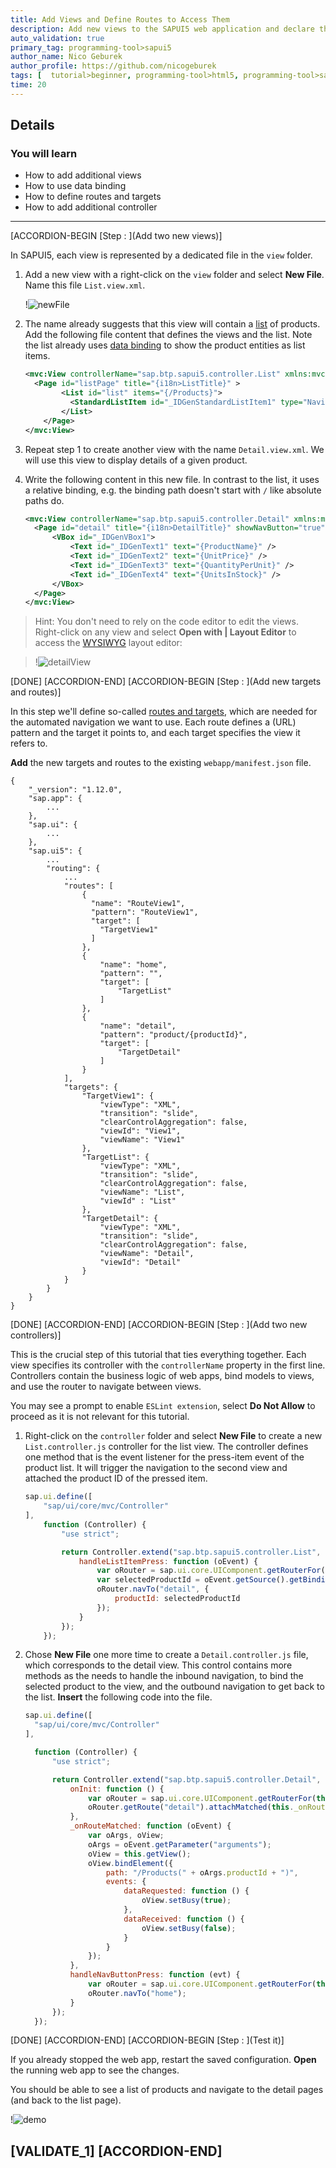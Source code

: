 ```yaml
---
title: Add Views and Define Routes to Access Them
description: Add new views to the SAPUI5 web application and declare them in the manifest.
auto_validation: true
primary_tag: programming-tool>sapui5
author_name: Nico Geburek
author_profile: https://github.com/nicogeburek
tags: [  tutorial>beginner, programming-tool>html5, programming-tool>sapui5, software-product>sap-btp-cloud-foundry-environment, software-product>sap-business-application-studio  ]
time: 20
---
```


## Details
### You will learn  
- How to add additional views
- How to use data binding
- How to define routes and targets
- How to add additional controller

---

[ACCORDION-BEGIN [Step : ](Add two new views)]

In SAPUI5, each view is represented by a dedicated file in the `view` folder.

1. Add a new view with a right-click on the `view` folder and select **New File**. Name this file `List.view.xml`.

    !![newFile](./newView.png)

2. The name already suggests that this view will contain a [list](https://sapui5.hana.ondemand.com/#/topic/295e44b2d0144318bcb7bdd56bfa5189) of products. Add the following file content that defines the views and the list. Note the list already uses [data binding](https://sapui5.hana.ondemand.com/#/topic/68b9644a253741e8a4b9e4279a35c247) to show the product entities as list items.

    ```XML
    <mvc:View controllerName="sap.btp.sapui5.controller.List" xmlns:mvc="sap.ui.core.mvc" displayBlock="true" xmlns="sap.m">
      <Page id="listPage" title="{i18n>ListTitle}" >
            <List id="list" items="{/Products}">
              <StandardListItem id="_IDGenStandardListItem1" type="Navigation" press="handleListItemPress" title="{ProductName}"/>
            </List>
        </Page>
    </mvc:View>
    ```


3. Repeat step 1 to create another view with the name `Detail.view.xml`. We will use this view to display details of a given product.


4. Write the following content in this new file. In contrast to the list, it uses a relative binding, e.g. the binding path doesn't start with `/` like absolute paths do.


    ```XML
    <mvc:View controllerName="sap.btp.sapui5.controller.Detail" xmlns:mvc="sap.ui.core.mvc" displayBlock="true" xmlns="sap.m">
      <Page id="detail" title="{i18n>DetailTitle}" showNavButton="true" navButtonPress="handleNavButtonPress" >
          <VBox id="_IDGenVBox1">
              <Text id="_IDGenText1" text="{ProductName}" />
              <Text id="_IDGenText2" text="{UnitPrice}" />
              <Text id="_IDGenText3" text="{QuantityPerUnit}" />
              <Text id="_IDGenText4" text="{UnitsInStock}" />
          </VBox>
      </Page>
    </mvc:View>
    ```

> Hint: You don't need to rely on the code editor to edit the views. Right-click on any view and select **Open with | Layout Editor** to access the [WYSIWYG](https://en.wikipedia.org/wiki/WYSIWYG) layout editor:

>!![detailView](detailView.png)


[DONE]
[ACCORDION-END]
[ACCORDION-BEGIN [Step : ](Add new targets and routes)]

In this step we'll define so-called [routes and targets](https://sapui5.hana.ondemand.com/#/topic/3d18f20bd2294228acb6910d8e8a5fb5), which are needed for the automated navigation we want to use. Each route defines a (URL) pattern and the target it points to, and each target specifies the view it refers to.

**Add** the new targets and routes to the existing `webapp/manifest.json` file.

```JSON[21-34,43-57]
{
    "_version": "1.12.0",
    "sap.app": {
        ...
    },
    "sap.ui": {
        ...
    },
    "sap.ui5": {
        ...
        "routing": {
            ...
            "routes": [
                {
                  "name": "RouteView1",
                  "pattern": "RouteView1",
                  "target": [
                    "TargetView1"
                  ]
                },
                {
                    "name": "home",
                    "pattern": "",
                    "target": [
                        "TargetList"
                    ]
                },
                {
                    "name": "detail",
                    "pattern": "product/{productId}",
                    "target": [
                        "TargetDetail"
                    ]
                }
            ],
            "targets": {
                "TargetView1": {
                    "viewType": "XML",
                    "transition": "slide",
                    "clearControlAggregation": false,
                    "viewId": "View1",
                    "viewName": "View1"
                },
                "TargetList": {
                    "viewType": "XML",
                    "transition": "slide",
                    "clearControlAggregation": false,
                    "viewName": "List",
                    "viewId" : "List"
                },
                "TargetDetail": {
                    "viewType": "XML",
                    "transition": "slide",
                    "clearControlAggregation": false,
                    "viewName": "Detail",
                    "viewId": "Detail"
                }
            }
        }
    }
}
```

[DONE]
[ACCORDION-END]
[ACCORDION-BEGIN [Step : ](Add two new controllers)]

This is the crucial step of this tutorial that ties everything together. Each view specifies its controller with the `controllerName` property in the first line. Controllers contain the business logic of web apps, bind models to views, and use the router to navigate between views.

You may see a prompt to enable `ESLint extension`, select **Do Not Allow** to proceed as it is not relevant for this tutorial.


1. Right-click on the `controller` folder and select **New File** to create a new   `List.controller.js` controller for the list view. The controller defines one method that is the event listener for the press-item event of the product list. It will trigger the navigation to the second view and attached the product ID of the pressed item.

    ```JavaScript
    sap.ui.define([
        "sap/ui/core/mvc/Controller"
    ],
        function (Controller) {
            "use strict";

            return Controller.extend("sap.btp.sapui5.controller.List", {
                handleListItemPress: function (oEvent) {
                    var oRouter = sap.ui.core.UIComponent.getRouterFor(this);
                    var selectedProductId = oEvent.getSource().getBindingContext().getProperty("ProductID");
                    oRouter.navTo("detail", {
                        productId: selectedProductId
                    });
                }
            });
        });
    ```

2. Chose **New File** one more time to create a `Detail.controller.js` file, which corresponds to the detail view.  This control contains more methods as the needs to handle the inbound navigation, to bind the selected product to the view, and the outbound navigation to get back to the list. **Insert** the following code into the file.

    ```JavaScript
    sap.ui.define([
      "sap/ui/core/mvc/Controller"
    ],

      function (Controller) {
          "use strict";

          return Controller.extend("sap.btp.sapui5.controller.Detail", {
              onInit: function () {
                  var oRouter = sap.ui.core.UIComponent.getRouterFor(this);
                  oRouter.getRoute("detail").attachMatched(this._onRouteMatched, this);
              },
              _onRouteMatched: function (oEvent) {
                  var oArgs, oView;
                  oArgs = oEvent.getParameter("arguments");
                  oView = this.getView();
                  oView.bindElement({
                      path: "/Products(" + oArgs.productId + ")",
                      events: {
                          dataRequested: function () {
                              oView.setBusy(true);
                          },
                          dataReceived: function () {
                              oView.setBusy(false);
                          }
                      }
                  });
              },
              handleNavButtonPress: function (evt) {
                  var oRouter = sap.ui.core.UIComponent.getRouterFor(this);
                  oRouter.navTo("home");
              }
          });
      });
    ```


[DONE]
[ACCORDION-END]
[ACCORDION-BEGIN [Step : ](Test it)]

If you already stopped the web app, restart the saved configuration. **Open** the running web app to see the changes.

You should be able to see a list of products and navigate to the detail pages (and back to the list page).


!![demo](./navigation.gif)



[VALIDATE_1]
[ACCORDION-END]
---
